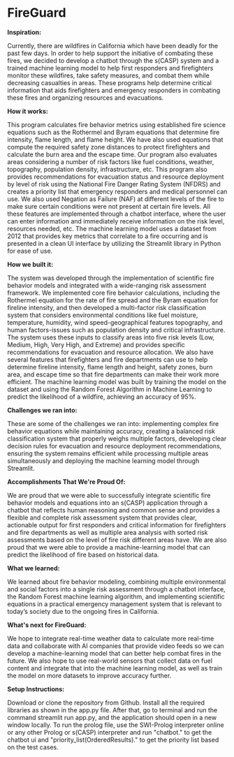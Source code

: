# FireGuard

**Inspiration:**

Currently, there are wildfires in California which have been deadly for the past few days. In order to help support the initiative of combating these fires, we decided to develop a chatbot through the s(CASP) system and a trained machine learning model to help first responders and firefighters monitor these wildfires, take safety measures, and combat them while decreasing casualties in areas. These programs help determine critical information that aids firefighters and emergency responders in combating these fires and organizing resources and evacuations.

**How it works:**

This program calculates fire behavior metrics using established fire science equations such as the Rothermel and Byram equations that determine fire intensity, flame length, and flame height. We have also used equations that compute the required safety zone distances to protect firefighters and calculate the burn area and the escape time. Our program also evaluates areas considering a number of risk factors like fuel conditions, weather, topography, population density, infrastructure, etc. This program also provides recommendations for evacuation status and resource deployment by level of risk using the National Fire Danger Rating System (NFDRS) and creates a priority list that emergency responders and medical personnel can use. We also used Negation as Failure (NAF) at different levels of the fire to make sure certain conditions were not present at certain fire levels. All these features are implemented through a chatbot interface, where the user can enter information and immediately receive information on the risk level, resources needed, etc. The machine learning model uses a dataset from 2012 that provides key metrics that correlate to a fire occurring and is presented in a clean UI interface by utilizing the Streamlit library in Python for ease of use.

**How we built it:**

The system was developed through the implementation of scientific fire behavior models and integrated with a wide-ranging risk assessment framework. We implemented core fire behavior calculations, including the Rothermel equation for the rate of fire spread and the Byram equation for fireline intensity, and then developed a multi-factor risk classification system that considers environmental conditions like fuel moisture, temperature, humidity, wind speed-geographical features topography, and human factors-issues such as population density and critical infrastructure. The system uses these inputs to classify areas into five risk levels (Low, Medium, High, Very High, and Extreme) and provides specific recommendations for evacuation and resource allocation. We also have several features that firefighters and fire departments can use to help determine fireline intensity, flame length and height, safety zones, burn area, and escape time so that fire departments can make their work more efficient. The machine learning model was built by training the model on the dataset and using the Random Forest Algorithm in Machine Learning to predict the likelihood of a wildfire, achieving an accuracy of 95%.

**Challenges we ran into:**

These are some of the challenges we ran into: implementing complex fire behavior equations while maintaining accuracy, creating a balanced risk classification system that properly weighs multiple factors, developing clear decision rules for evacuation and resource deployment recommendations, ensuring the system remains efficient while processing multiple areas simultaneously and deploying the machine learning model through Streamlit.

**Accomplishments That We're Proud Of:**

We are proud that we were able to successfully integrate scientific fire behavior models and equations into an s(CASP) application through a chatbot that reflects human reasoning and common sense and provides a flexible and complete risk assessment system that provides clear, actionable output for first responders and critical information for firefighters and fire departments as well as multiple area analysis with sorted risk assessments based on the level of fire risk different areas have. We are also proud that we were able to provide a machine-learning model that can predict the likelihood of fire based on historical data.

**What we learned:**

We learned about fire behavior modeling, combining multiple environmental and social factors into a single risk assessment through a chatbot interface, the Random Forest machine learning algorithm, and implementing scientific equations in a practical emergency management system that is relevant to today’s society due to the ongoing fires in California.


**What's next for FireGuard:**

We hope to integrate real-time weather data to calculate more real-time data and collaborate with AI companies that provide video feeds so we can develop a machine-learning model that can better help combat fires in the future. We also hope to use real-world sensors that collect data on fuel content and integrate that into the machine learning model, as well as train the model on more datasets to improve accuracy further.

**Setup Instructions:**

Download or clone the repository from Github. Install all the required libraries as shown in the app.py file. After that, go to terminal and run the command streamlit run app.py, and the application should open in a new window locally. To run the prolog file, use the SWI-Prolog interpreter online or any other Prolog or s(CASP) interpreter and run "chatbot." to get the chatbot ui and "priority_list(OrderedResults)." to get the priority list based on the test cases.

